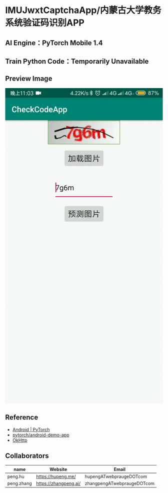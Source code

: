 # IMUJwxtCaptchaApp/内蒙古大学教务系统验证码识别APP
## AI Engine：PyTorch Mobile 1.4
## Train Python Code：Temporarily Unavailable
## Preview Image
![](https://raw.githubusercontent.com/SecretKeyTeam/IMUJwxtCaptchaApp/master/img/1.gif)
## Reference
* [Android | PyTorch](https://pytorch.org/mobile/android/)
* [pytorch/android-demo-app](https://github.com/pytorch/android-demo-app/tree/master/HelloWorldApp)
* [OkHttp](https://square.github.io/okhttp/)
## Collaborators

| name   | Website   | Email  |
| -------    | ----  | ----  |
| peng.hu    | https://hupeng.me/ | hupengATwebpraugeDOTcom |
| peng.zhang | https://zhangpeng.ai/ | zhangpengATwebpraugeDOTcom |
